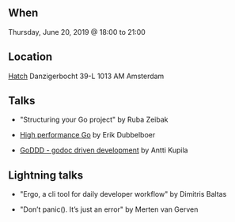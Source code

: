 When
----
Thursday, June 20, 2019 @ 18:00 to 21:00

Location
--------
[Hatch](https://www.hatchstudio.co/)
Danzigerbocht 39-L
1013 AM Amsterdam

Talks
-----

* "Structuring your Go project" by Ruba Zeibak

* [High performance Go](https://dubbelboer.com/talks/2019-05-20-go-performance-ams/#1) by Erik Dubbelboer

* [GoDDD - godoc driven development](GoDDD.pdf) by Antti Kupila


Lightning talks
---------------

* "Ergo, a cli tool for daily developer workflow" by Dimitris Baltas

* "Don’t panic(). It’s just an error" by Merten van Gerven
